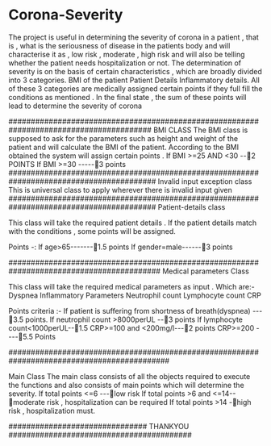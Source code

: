 # Corona-Severity

The project is useful in determining the severity of corona in a patient , that is , what is the seriousness of disease in the patients body and will characterise it as , low risk , moderate , high risk and will also be telling whether the patient needs hospitalization or not.
The determination of severity is on the basis of certain characteristics , which are broadly divided into 3 categories.
BMI of the patient 
Patient Details 
Inflammatory details.
All of these 3 categories are medically assigned certain points if they full fill the conditions as mentioned . 
In the final state , the sum of these points will lead to determine the severity of corona 

########################################################################################
BMI CLASS
The BMI class is supposed to ask for the parameters such as height and weight of the patient and will calculate the BMI of the patient.
According to the BMI obtained the system will assign certain points .
If BMI >=25 AND <30 --2 POINTS
If BMI >=30 -----3 points
#########################################################################################
Invalid input exception class
This is universal class to apply wherever there is invalid input given
#########################################################################################
Patient-details class

This class will take the required patient details .
If the patient details match with the conditions , some points will be assigned.

Points -:
If age>65-------1.5 points
If gender=male------3 points

##########################################################################################
Medical parameters Class

This class will take the required medical parameters as input .
Which are:-
Dyspnea 
Inflammatory Parameters 
Neutrophil count
Lymphocyte count
CRP 

Points criteria :-
If patient is suffering from shortness of breath(dyspnea) ---3.5 points.
If neutrophil count >8000perUL --3 points
If lymphocyte count<1000perUL--1.5
CRP>=100 and <200mg/l---2 points
CRP>=200 ----5.5 Points

############################################################################################

Main Class
The main class consists of all the objects required to execute the functions and also consists of main points which will determine the severity.
If total points <=6 ---low risk
If total points >6 and <=14--moderate risk , hospitalization can be required
If total points >14 -high risk , hospitalization must.


###############################   THANKYOU #########################################
